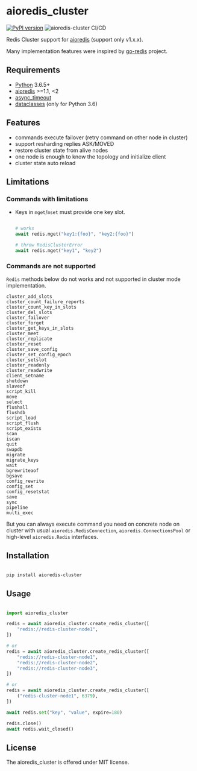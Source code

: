 aioredis_cluster
================

[![PyPI version](https://img.shields.io/pypi/v/aioredis-cluster)](https://pypi.org/project/aioredis-cluster/) ![aioredis-cluster CI/CD](https://github.com/DriverX/aioredis-cluster/workflows/aioredis-cluster%20CI/CD/badge.svg)

Redis Cluster support for [aioredis](https://github.com/aio-libs/aioredis) (support only v1.x.x).

Many implementation features were inspired by [go-redis](https://github.com/go-redis/redis) project.

Requirements
------------

* [Python](https://www.python.org) 3.6.5+
* [aioredis](https://pypi.org/project/aioredis/) >=1.1, <2
* [async_timeout](https://pypi.org/project/async_timeout/)
* [dataclasses](https://pypi.org/project/dataclasses/) (only for Python 3.6)

Features
--------

* commands execute failover (retry command on other node in cluster)
* support resharding replies ASK/MOVED
* restore cluster state from alive nodes
* one node is enough to know the topology and initialize client
* cluster state auto reload

Limitations
-----------

### Commands with limitations

* Keys in `mget`/`mset` must provide one key slot.
  ```python

  # works
  await redis.mget("key1:{foo}", "key2:{foo}")

  # throw RedisClusterError
  await redis.mget("key1", "key2")

  ```

### Commands are not supported

`Redis` methods below do not works and not supported in cluster mode implementation.
```
cluster_add_slots
cluster_count_failure_reports
cluster_count_key_in_slots
cluster_del_slots
cluster_failover
cluster_forget
cluster_get_keys_in_slots
cluster_meet
cluster_replicate
cluster_reset
cluster_save_config
cluster_set_config_epoch
cluster_setslot
cluster_readonly
cluster_readwrite
client_setname
shutdown
slaveof
script_kill
move
select
flushall
flushdb
script_load
script_flush
script_exists
scan
iscan
quit
swapdb
migrate
migrate_keys
wait
bgrewriteaof
bgsave
config_rewrite
config_set
config_resetstat
save
sync
pipeline
multi_exec
```

But you can always execute command you need on concrete node on cluster with usual `aioredis.RedisConnection`, `aioredis.ConnectionsPool` or high-level `aioredis.Redis` interfaces.


Installation
------------

```bash

pip install aioredis-cluster

```

Usage
-----

```python

import aioredis_cluster

redis = await aioredis_cluster.create_redis_cluster([
    "redis://redis-cluster-node1",
])

# or
redis = await aioredis_cluster.create_redis_cluster([
    "redis://redis-cluster-node1",
    "redis://redis-cluster-node2",
    "redis://redis-cluster-node3",
])

# or
redis = await aioredis_cluster.create_redis_cluster([
    ("redis-cluster-node1", 6379),
])

await redis.set("key", "value", expire=180)

redis.close()
await redis.wait_closed()

```

License
-------

The aioredis_cluster is offered under MIT license.

